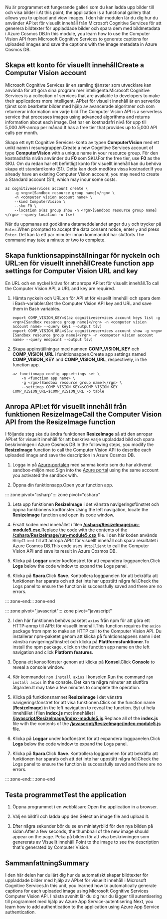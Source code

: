 <span data-ttu-id="04913-101">Nu är programmet ett fungerande galleri som du kan ladda upp bilder till och visa bilder i.</span><span class="sxs-lookup"><span data-stu-id="04913-101">At this point, the application is a functional gallery that allows you to upload and view images.</span></span> <span data-ttu-id="04913-102">I den här modulen lär du dig hur du använder API:et för visuellt innehåll från Microsoft Cognitive Services för att generera bildtexter för uppladdade bilder och spara dem med bildmetadata i Azure Cosmos DB.</span><span class="sxs-lookup"><span data-stu-id="04913-102">In this module, you learn how to use the Computer Vision API from Microsoft Cognitive Services to generate captions for uploaded images and save the captions with the image metadata in Azure Cosmos DB.</span></span>

## <a name="create-a-computer-vision-account"></a><span data-ttu-id="04913-103">Skapa ett konto för visuellt innehåll</span><span class="sxs-lookup"><span data-stu-id="04913-103">Create a Computer Vision account</span></span>

<span data-ttu-id="04913-104">Microsoft Cognitive Services är en samling tjänster som utvecklare kan använda för att göra sina program mer intelligenta.</span><span class="sxs-lookup"><span data-stu-id="04913-104">Microsoft Cognitive Services is a collection of services that are available to developers to make their applications more intelligent.</span></span> <span data-ttu-id="04913-105">API:et för visuellt innehåll är en serverlös tjänst som bearbetar bilder med hjälp av avancerade algoritmer och som returnerar information om varje bild.</span><span class="sxs-lookup"><span data-stu-id="04913-105">The Computer Vision API is a serverless service that processes images using advanced algorithms and returns information about each image.</span></span> <span data-ttu-id="04913-106">Det har en kostnadsfri nivå för upp till 5,000 API-anrop per månad.</span><span class="sxs-lookup"><span data-stu-id="04913-106">It has a free tier that provides up to 5,000 API calls per month.</span></span>

<span data-ttu-id="04913-107">Skapa ett nytt Cognitive Services-konto av typen **ComputerVision** med ett unikt namn i resursgruppen.</span><span class="sxs-lookup"><span data-stu-id="04913-107">Create a new Cognitive Services account of type **ComputerVision** with a unique name in your resource group.</span></span> <span data-ttu-id="04913-108">För den kostnadsfria nivån använder du **F0** som SKU.</span><span class="sxs-lookup"><span data-stu-id="04913-108">For the free tier, use **F0** as the SKU.</span></span> <span data-ttu-id="04913-109">Om du redan har ett befintligt konto för visuellt innehåll kan du behöva skapa ett standardkonto (S1). Detta kan dock medföra vissa kostnader.</span><span class="sxs-lookup"><span data-stu-id="04913-109">If you already have an existing Computer Vision account, you may need to create a Standard account (S1), which may incur some costs.</span></span>

```azurecli
az cognitiveservices account create \
    -g <rgn>[Sandbox resource group name]</rgn> \
    -n <computer vision account name> \
    --kind ComputerVision \
    --sku F0 \
    --location $(az group show -n <rgn>[Sandbox resource group name]</rgn> --query location -o tsv)
```

<span data-ttu-id="04913-110">När du uppmanas att godkänna datameddelandet anger du `y` och trycker på `Enter`.</span><span class="sxs-lookup"><span data-stu-id="04913-110">When prompted to accept the data consent notice, enter `y` and press `Enter`.</span></span> <span data-ttu-id="04913-111">Det kan ta ett par minuter innan kommandot har slutförts.</span><span class="sxs-lookup"><span data-stu-id="04913-111">The command may take a minute or two to complete.</span></span>

## <a name="create-function-app-settings-for-computer-vision-url-and-key"></a><span data-ttu-id="04913-112">Skapa funktionsappinställningar för nyckeln och URL:en för visuellt innehåll</span><span class="sxs-lookup"><span data-stu-id="04913-112">Create function app settings for Computer Vision URL and key</span></span>

<span data-ttu-id="04913-113">En URL och en nyckel krävs för att anropa API:et för visuellt innehåll.</span><span class="sxs-lookup"><span data-stu-id="04913-113">To call the Computer Vision API, a URL and key are required.</span></span>

1. <span data-ttu-id="04913-114">Hämta nyckeln och URL:en för API:et för visuellt innehåll och spara dem i Bash-variabler.</span><span class="sxs-lookup"><span data-stu-id="04913-114">Get the Computer Vision API key and URL and save them in Bash variables.</span></span>

    ```azurecli
    export COMP_VISION_KEY=$(az cognitiveservices account keys list -g <rgn>[Sandbox resource group name]</rgn> -n <computer vision account name> --query key1 --output tsv)
    export COMP_VISION_URL=$(az cognitiveservices account show -g <rgn>[Sandbox resource group name]</rgn> -n <computer vision account name> --query endpoint --output tsv)
    ```

1. <span data-ttu-id="04913-115">Skapa appinställningar med namnen **COMP_VISION_KEY** och **COMP_VISION_URL** i funktionsappen.</span><span class="sxs-lookup"><span data-stu-id="04913-115">Create app settings named **COMP_VISION_KEY** and **COMP_VISION_URL**, respectively, in the function app.</span></span>

    ```azurecli
    az functionapp config appsettings set \
        -n <function app name> \
        -g <rgn>[Sandbox resource group name]</rgn> \
        --settings COMP_VISION_KEY=$COMP_VISION_KEY COMP_VISION_URL=$COMP_VISION_URL -o table
    ```

## <a name="call-the-computer-vision-api-from-the-resizeimage-function"></a><span data-ttu-id="04913-116">Anropa API:et för visuellt innehåll från funktionen ResizeImage</span><span class="sxs-lookup"><span data-stu-id="04913-116">Call the Computer Vision API from the ResizeImage function</span></span>

<span data-ttu-id="04913-117">I följande steg ska du ändra funktionen **ResizeImage** så att den anropar API:et för visuellt innehåll för att beskriva varje uppladdad bild och spara beskrivningen i Azure Cosmos DB.</span><span class="sxs-lookup"><span data-stu-id="04913-117">In the following steps, you modify the **ResizeImage** function to call the Computer Vision API to describe each uploaded image and save the description in Azure Cosmos DB.</span></span>

1. <span data-ttu-id="04913-118">Logga in på [Azure-portalen](https://portal.azure.com/triplecrownlabs.onmicrosoft.com?azure-portal=true) med samma konto som du har aktiverat sandbox-miljön med.</span><span class="sxs-lookup"><span data-stu-id="04913-118">Sign into the [Azure portal](https://portal.azure.com/triplecrownlabs.onmicrosoft.com?azure-portal=true) using the same account you activated the sandbox with.</span></span>

1. <span data-ttu-id="04913-119">Öppna din funktionsapp.</span><span class="sxs-lookup"><span data-stu-id="04913-119">Open your function app.</span></span>

<span data-ttu-id="04913-120">::: zone pivot="csharp"</span><span class="sxs-lookup"><span data-stu-id="04913-120">::: zone pivot="csharp"</span></span>

3. <span data-ttu-id="04913-121">Leta upp funktionen **ResizeImage** i det vänstra navigeringsfönstret och öppna funktionens kodfönster.</span><span class="sxs-lookup"><span data-stu-id="04913-121">Using the left navigation, locate the **ResizeImage** function and open its code window.</span></span>

1. <span data-ttu-id="04913-122">Ersätt koden med innehållet i filen [**/csharp/ResizeImage/run-module5.csx**](https://raw.githubusercontent.com/Azure-Samples/functions-first-serverless-web-application/master/csharp/ResizeImage/run-module5.csx).</span><span class="sxs-lookup"><span data-stu-id="04913-122">Replace the code with the contents of the [**/csharp/ResizeImage/run-module5.csx**](https://raw.githubusercontent.com/Azure-Samples/functions-first-serverless-web-application/master/csharp/ResizeImage/run-module5.csx) file.</span></span> <span data-ttu-id="04913-123">I den här koden används `HttpClient` till att anropa API:t för visuellt innehåll och spara resultatet i Azure Cosmos DB.</span><span class="sxs-lookup"><span data-stu-id="04913-123">This code uses `HttpClient` to call the Computer Vision API and save its result in Azure Cosmos DB.</span></span>

1. <span data-ttu-id="04913-124">Klicka på **Loggar** under kodfönstret för att expandera loggpanelen.</span><span class="sxs-lookup"><span data-stu-id="04913-124">Click **Logs** below the code window to expand the Logs panel.</span></span>

1. <span data-ttu-id="04913-125">Klicka på **Spara**.</span><span class="sxs-lookup"><span data-stu-id="04913-125">Click **Save**.</span></span> <span data-ttu-id="04913-126">Kontrollera loggpanelen för att bekräfta att funktionen har sparats och att det inte har uppstått några fel.</span><span class="sxs-lookup"><span data-stu-id="04913-126">Check the Logs panel to ensure the function is successfully saved and there are no errors.</span></span>

<span data-ttu-id="04913-127">::: zone-end</span><span class="sxs-lookup"><span data-stu-id="04913-127">::: zone-end</span></span>

<span data-ttu-id="04913-128">::: zone pivot="javascript"</span><span class="sxs-lookup"><span data-stu-id="04913-128">::: zone pivot="javascript"</span></span>

2. <span data-ttu-id="04913-129">I den här funktionen behövs paketet `axios` från npm för att göra ett HTTP-anrop till API:t för visuellt innehåll.</span><span class="sxs-lookup"><span data-stu-id="04913-129">This function requires the `axios` package from npm to make an HTTP call to the Computer Vision API.</span></span> <span data-ttu-id="04913-130">Du installerar npm-paketet genom att klicka på funktionsappens namn i det vänstra navigeringsfönstret och klicka på **Plattformsfunktioner**.</span><span class="sxs-lookup"><span data-stu-id="04913-130">To install the npm package, click on the function app name on the left navigation and click **Platform features**.</span></span>

1. <span data-ttu-id="04913-131">Öppna ett konsolfönster genom att klicka på **Konsol**.</span><span class="sxs-lookup"><span data-stu-id="04913-131">Click **Console** to reveal a console window.</span></span>

1. <span data-ttu-id="04913-132">Kör kommandot `npm install axios` i konsolen.</span><span class="sxs-lookup"><span data-stu-id="04913-132">Run the command `npm install axios` in the console.</span></span> <span data-ttu-id="04913-133">Det kan ta några minuter att slutföra åtgärden.</span><span class="sxs-lookup"><span data-stu-id="04913-133">It may take a few minutes to complete the operation.</span></span>

1. <span data-ttu-id="04913-134">Klicka på funktionsnamnet **ResizeImage** i det vänstra navigeringsfönstret för att visa funktionen.</span><span class="sxs-lookup"><span data-stu-id="04913-134">Click on the function name (**ResizeImage**) in the left navigation to reveal the function.</span></span> <span data-ttu-id="04913-135">Byt ut hela innehållet i filen **index.js** mot innehållet i [**/javascript/ResizeImage/index-module5.js**](https://raw.githubusercontent.com/Azure-Samples/functions-first-serverless-web-application/master/javascript/ResizeImage/index-module5.js).</span><span class="sxs-lookup"><span data-stu-id="04913-135">Replace all of the **index.js** file with the contents of the [**/javascript/ResizeImage/index-module5.js**](https://raw.githubusercontent.com/Azure-Samples/functions-first-serverless-web-application/master/javascript/ResizeImage/index-module5.js) file.</span></span>

1. <span data-ttu-id="04913-136">Klicka på **Loggar** under kodfönstret för att expandera loggpanelen.</span><span class="sxs-lookup"><span data-stu-id="04913-136">Click **Logs** below the code window to expand the Logs panel.</span></span>

1. <span data-ttu-id="04913-137">Klicka på **Spara**.</span><span class="sxs-lookup"><span data-stu-id="04913-137">Click **Save**.</span></span> <span data-ttu-id="04913-138">Kontrollera loggpanelen för att bekräfta att funktionen har sparats och att det inte har uppstått några fel.</span><span class="sxs-lookup"><span data-stu-id="04913-138">Check the Logs panel to ensure the function is successfully saved and there are no errors.</span></span>

<span data-ttu-id="04913-139">::: zone-end</span><span class="sxs-lookup"><span data-stu-id="04913-139">::: zone-end</span></span>

## <a name="test-the-application"></a><span data-ttu-id="04913-140">Testa programmet</span><span class="sxs-lookup"><span data-stu-id="04913-140">Test the application</span></span>

1. <span data-ttu-id="04913-141">Öppna programmet i en webbläsare.</span><span class="sxs-lookup"><span data-stu-id="04913-141">Open the application in a browser.</span></span>

1. <span data-ttu-id="04913-142">Välj en bildfil och ladda upp den.</span><span class="sxs-lookup"><span data-stu-id="04913-142">Select an image file and upload it.</span></span>

1. <span data-ttu-id="04913-143">Efter några sekunder bör du se en miniatyrbild för den nya bilden på sidan.</span><span class="sxs-lookup"><span data-stu-id="04913-143">After a few seconds, the thumbnail of the new image should appear on the page.</span></span> <span data-ttu-id="04913-144">Peka på bilden för att visa beskrivningen som genererats av Visuellt innehåll.</span><span class="sxs-lookup"><span data-stu-id="04913-144">Point to the image to see the description that's generated by Computer Vision.</span></span>

## <a name="summary"></a><span data-ttu-id="04913-145">Sammanfattning</span><span class="sxs-lookup"><span data-stu-id="04913-145">Summary</span></span>

<span data-ttu-id="04913-146">I den här delen har du lärt dig hur du automatiskt skapar bildtexter för uppladdade bilder med hjälp av API:et för visuellt innehåll i Microsoft Cognitive Services.</span><span class="sxs-lookup"><span data-stu-id="04913-146">In this unit, you learned how to automatically generate captions for each uploaded image using Microsoft Cognitive Services Computer Vision API.</span></span> <span data-ttu-id="04913-147">I nästa avsnitt lär du dig hur du lägger till autentisering till programmet med hjälp av Azure App Service-autentisering.</span><span class="sxs-lookup"><span data-stu-id="04913-147">Next, you learn how to add authentication to the application using Azure App Service authentication.</span></span>